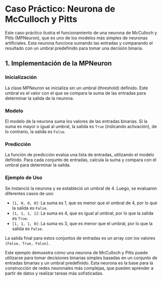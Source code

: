 # Caso Práctico: Neurona de McCulloch y Pitts

Este caso práctico ilustra el funcionamiento de una neurona de McCulloch y Pitts (MPNeuron), que es uno de los modelos más simples de neuronas artificiales. Esta neurona funciona sumando las entradas y comparando el resultado con un umbral predefinido para tomar una decisión binaria.

## 1. Implementación de la MPNeuron

### Inicialización

La clase MPNeuron se inicializa sin un umbral (threshold) definido. Este umbral es el valor con el que se compara la suma de las entradas para determinar la salida de la neurona.

### Modelo

El modelo de la neurona suma los valores de las entradas binarias. Si la suma es mayor o igual al umbral, la salida es `True` (indicando activación), de lo contrario, la salida es `False`.

### Predicción

La función de predicción evalúa una lista de entradas, utilizando el modelo definido. Para cada conjunto de entradas, calcula la suma y compara con el umbral para determinar la salida.

### Ejemplo de Uso

Se instanció la neurona y se estableció un umbral de 4. Luego, se evaluaron diferentes casos de uso:

- `[1, 0, 0, 0]`: La suma es 1, que es menor que el umbral de 4, por lo que la salida es `False`.
- `[1, 1, 1, 1]`: La suma es 4, que es igual al umbral, por lo que la salida es `True`.
- `[1, 1, 1, 0]`: La suma es 3, que es menor que el umbral, por lo que la salida es `False`.

La salida final para estos conjuntos de entradas es un array con los valores `[False, True, False]`.

Este ejemplo demuestra cómo una neurona de McCulloch y Pitts puede utilizarse para tomar decisiones binarias simples basadas en un conjunto de entradas binarias y un umbral predefinido. Esta neurona es la base para la construcción de redes neuronales más complejas, que pueden aprender a partir de datos y realizar tareas más sofisticadas.

